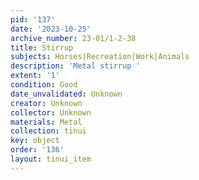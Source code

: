 ```yaml
---
pid: '137'
date: '2023-10-25'
archive_number: 23-01/1-2-38
title: Stirrup
subjects: Horses|Recreation|Work|Animals
description: 'Metal stirrup '
extent: '1'
condition: Good
date_unvalidated: Unknown
creator: Unknown
collector: Unknown
materials: Metal
collection: tinui
key: object
order: '136'
layout: tinui_item
---
```

